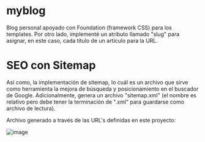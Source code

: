 # myblog
Blog personal apoyado con Foundation (framework CSS) para los templates. Por otro lado, implementé un atributo llamado "slug" para asignar, en este caso, cada título de un artículo para la URL. 
# SEO con Sitemap
Así como, la implementación de sitemap, lo cuál es un archivo que sirve como herramienta la mejora de búsqueda y posicionamiento en el buscador de Google. Adicionalmente, genera un archivo "sitemap.xml" (el nombre es relativo pero debe tener la terminación de ".xml" para guardarse como archivo de lectura).

Archivo generado a través de las URL's definidas en este proyecto:

![image](https://user-images.githubusercontent.com/53346752/115087843-9e3d3980-9ed4-11eb-89a2-535eecccc541.png)
